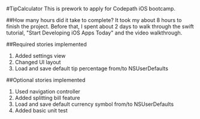 #TipCalculator
This is prework to apply for Codepath iOS bootcamp.

##How many hours did it take to complete?
It took my about 8 hours to finish the project.
Before that, I spent about 2 days to walk through the swift tutorial, "Start Developing iOS Apps Today" and the video walkthrough.

##Required stories implemented
1. Added settings view
2. Changed UI layout
3. Load and save default tip percentage from/to NSUserDefaults

##Optional stories implemented
1. Used navigation controller
2. Added splitting bill feature
3. Load and save default currency symbol from/to NSUserDefaults
4. Added basic unit test



